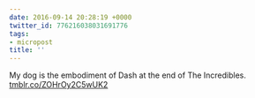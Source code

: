 ```yaml
---
date: 2016-09-14 20:28:19 +0000
twitter_id: 776216038031691776
tags:
- micropost
title: ''
---
```


My dog is the embodiment of Dash at the end of The Incredibles. [tmblr.co/ZOHrOy2C5wUK2](https://tmblr.co/ZOHrOy2C5wUK2)
